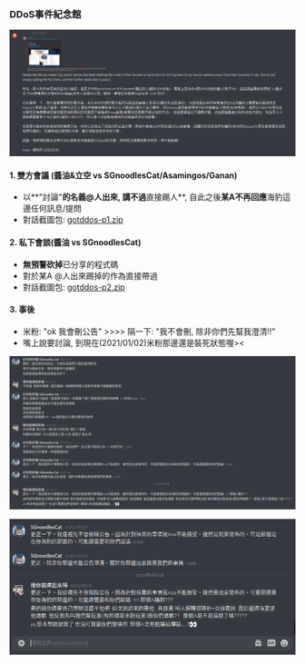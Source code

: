 ### DDoS事件紀念館


![公告](anno.png)


#### 1. 雙方會議 (醬油&立空 vs SGnoodlesCat/Asamingos/Ganan)

* 以**"討論"**的名義@人出來, 講不過**直接踢人**, 自此之後**某A不再回應**海豹這邊任何訊息/提問
* 對話截圖包: [gotddos-p1.zip](gotddos-p1.zip)


#### 2. 私下會談(醬油 vs SGnoodlesCat)

* **無預警砍掉**已分享的程式碼
* 對於某A @人出來踢掉的作為直接帶過
* 對話截圖包: [gotddos-p2.zip](gotddos-p2.zip)


#### 3. 事後

* 米粉: "ok 我會刪公告" >>>> 隔一下: "我不會刪, 除非你們先幫我澄清!!"
* 嘴上說要討論, 到現在(2021/01/02)米粉那邊還是裝死狀態喔><

![end](end.png)

![noack](20210102-noack.png)

